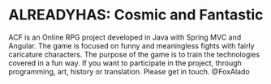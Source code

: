 # ALREADYHAS: Cosmic and Fantastic
ACF is an Online RPG project developed in Java with Spring MVC and Angular. The game is focused on funny and meaningless fights with fairly caricature characters. The purpose of the game is to train the technologies covered in a fun way.
If you want to participate in the project, through programming, art, history or translation. Please get in touch.
@FoxAlado
